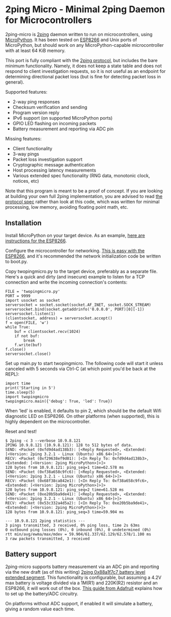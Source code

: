 # 2ping Micro - Minimal 2ping Daemon for Microcontrollers

2ping-micro is [2ping](https://www.finnie.org/software/2ping/) daemon written to run on microcontrollers, using [MicroPython](https://micropython.org/).
It has been tested on [ESP8266](https://en.wikipedia.org/wiki/ESP8266) and Unix ports of MicroPython, but should work on any MicroPython-capable microcontroller with at least 64 KiB memory.

This port is fully compliant with the [2ping protocol](https://github.com/rfinnie/2ping/blob/master/doc/2ping-protocol.md), but includes the bare minimum functionality.
Namely, it does not keep a state table and does not respond to client investigation requests, so it is not useful as an endpoint for determining directional packet loss (but is fine for detecting packet loss in general).

Supported features:

* 2-way ping responses
* Checksum verification and sending
* Program version reply
* IPv6 support (on supported MicroPython ports)
* GPIO LED flashing on incoming packets
* Battery measurement and reporting via ADC pin

Missing features:

* Client functionality
* 3-way pings
* Packet loss investigation support
* Cryptographic message authentication
* Host processing latency measurements
* Various extended spec functionality (RNG data, monotonic clock, notices, etc)

Note that this program is meant to be a proof of concept.
If you are looking at building your own full 2ping implementation, you are advised to read [the protocol spec](https://github.com/rfinnie/2ping/blob/master/doc/2ping-protocol.md) rather than look at this code, which was written for minimal processing, low memory, avoiding floating point math, etc.

## Installation

Install MicroPython on your target device.
As an example, [here are instructions for the ESP8266](http://docs.micropython.org/en/latest/esp8266/esp8266/tutorial/intro.html).

Configure the microcontroller for networking.
[This is easy with the ESP8266](http://docs.micropython.org/en/latest/esp8266/esp8266/tutorial/network_basics.html), and it's recommended the network initialization code be written to boot.py.

Copy twopingmicro.py to the target device, preferably as a separate file.
Here's a quick and dirty (and insecure) example to listen for a TCP connection and write the incoming connection's contents:

```
FILE = 'twopingmicro.py'
PORT = 9999
import usocket as socket
serversocket = socket.socket(socket.AF_INET, socket.SOCK_STREAM)
serversocket.bind(socket.getaddrinfo('0.0.0.0', PORT)[0][-1])
serversocket.listen(1)
(clientsocket, address) = serversocket.accept()
f = open(FILE, 'w')
while True:
    buf = clientsocket.recv(1024)
    if not buf:
        break
    f.write(buf)
f.close()
serversocket.close()
```

Set up main.py to start twopingmicro.
The following code will start it unless canceled with 5 seconds via Ctrl-C (at which point you'd be back at the REPL):

```
import time
print('Starting in 5')
time.sleep(5)
import twopingmicro
twopingmicro.main({'debug': True, 'led': True})
```

When 'led' is enabled, it defaults to pin 2, which should be the default Wifi diagnostic LED on ESP8266.
On other platforms (when supported), this is highly dependent on the microcontroller.

Reset and test!

```
$ 2ping -c 3 --verbose 10.9.8.121
2PING 10.9.8.121 (10.9.8.121): 128 to 512 bytes of data.
SEND: <Packet (0xfd9d4ad138b3): [<Reply Requested>, <Extended: [<Version: 2ping 3.2.1 - Linux (Ubuntu) x86_64>]>]>
RECV: <Packet (0xf29638ef9d01): [<In Reply To: 0xfd9d4ad138b3>, <Extended: [<Version: 2ping MicroPython>]>]>
128 bytes from 10.9.8.121: ping_seq=1 time=62.578 ms
SEND: <Packet (0xf38a658c9fc6): [<Reply Requested>, <Extended: [<Version: 2ping 3.2.1 - Linux (Ubuntu) x86_64>]>]>
RECV: <Packet (0x68f38ca842e1): [<In Reply To: 0xf38a658c9fc6>, <Extended: [<Version: 2ping MicroPython>]>]>
128 bytes from 10.9.8.121: ping_seq=2 time=61.528 ms
SEND: <Packet (0xe20b5ba9de41): [<Reply Requested>, <Extended: [<Version: 2ping 3.2.1 - Linux (Ubuntu) x86_64>]>]>
RECV: <Packet (0x53c332a4d5a2): [<In Reply To: 0xe20b5ba9de41>, <Extended: [<Version: 2ping MicroPython>]>]>
128 bytes from 10.9.8.121: ping_seq=3 time=59.904 ms

--- 10.9.8.121 2ping statistics ---
3 pings transmitted, 3 received, 0% ping loss, time 2s 63ms
0 outbound ping losses (0%), 0 inbound (0%), 0 undetermined (0%)
rtt min/avg/ewma/max/mdev = 59.904/61.337/62.129/62.578/1.100 ms
3 raw packets transmitted, 3 received
```

## Battery support

2ping-micro supports battery measurement via an ADC pin and reporting via the new draft (as of this writing) [2ping 0x88a1f7c7 battery level extended segment](https://github.com/rfinnie/2ping/blob/master/doc/2ping-protocol.md#0x88a1f7c7---battery-levels).
This functionality is configurable, but assuming a 4.2V max battery is voltage divided via a 1M(R1) and 220K(R2) resistor and an ESP8266, it will work out of the box.
[This guide from Adafruit](https://learn.adafruit.com/using-ifttt-with-adafruit-io/wiring#battery-tracking) explains how to set up the battery/ADC circuitry.

On platforms without ADC support, if enabled it will simulate a battery, giving a random value each time.
